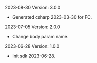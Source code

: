 2023-08-30 Version: 3.0.0
- Generated csharp 2023-03-30 for FC.

2023-07-05 Version: 2.0.0
- Change body param name.

2023-06-28 Version: 1.0.0
- Init sdk 2023-06-28.

